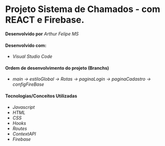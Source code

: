 # Projeto Sistema de Chamados - com REACT e Firebase.

**Desenvolvido por** *Arthur Felipe MS*

#### Desenvolvido com:

* *Visual Studio Code*

#### Ordem de desenvolvimento do projeto (Branchs)

* *main -> estiloGlobal -> Rotas -> paginaLogin -> paginaCadastro -> configFireBase*

#### Tecnologias/Conceitos Utilizadas

* *Javascript*
* *HTML*
* *CSS*
* *Hooks*
* *Routes*
* *ContextAPI*
* *Firebase*
